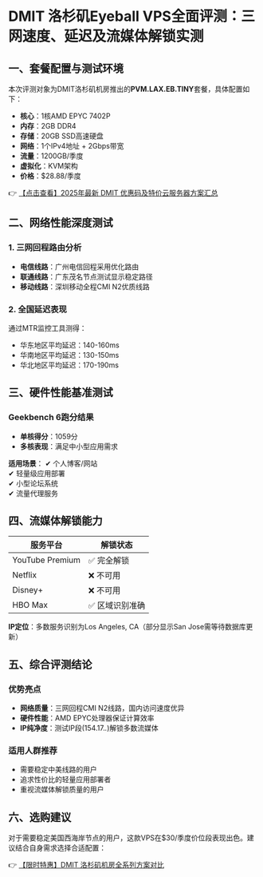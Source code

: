# DMIT 洛杉矶Eyeball VPS全面评测：三网速度、延迟及流媒体解锁实测

## 一、套餐配置与测试环境

本次评测对象为DMIT洛杉矶机房推出的**PVM.LAX.EB.TINY**套餐，具体配置如下：

- **核心**：1核AMD EPYC 7402P
- **内存**：2GB DDR4
- **存储**：20GB SSD高速硬盘
- **网络**：1个IPv4地址 + 2Gbps带宽
- **流量**：1200GB/季度
- **虚拟化**：KVM架构
- **价格**：$28.88/季度

👉 [【点击查看】2025年最新 DMIT 优惠码及特价云服务器方案汇总](https://bit.ly/dmit_coupon)

## 二、网络性能深度测试

### 1. 三网回程路由分析
- **电信线路**：广州电信回程采用优化路由
- **联通线路**：广东茂名节点测试显示稳定路径
- **移动线路**：深圳移动全程CMI N2优质线路

### 2. 全国延迟表现
通过MTR监控工具测得：
- 华东地区平均延迟：140-160ms
- 华南地区平均延迟：130-150ms 
- 华北地区平均延迟：170-190ms

## 三、硬件性能基准测试

### Geekbench 6跑分结果
- **单核得分**：1059分
- **多核表现**：满足中小型应用需求

**适用场景**：
✔ 个人博客/网站  
✔ 轻量级应用部署  
✔ 小型论坛系统  
✔ 流量代理服务

## 四、流媒体解锁能力

| 服务平台       | 解锁状态 |
|----------------|----------|
| YouTube Premium| ✅ 完全解锁 |
| Netflix        | ❌ 不可用 |
| Disney+        | ❌ 不可用 |
| HBO Max        | ✅ 区域识别准确 |

**IP定位**：多数服务识别为Los Angeles, CA（部分显示San Jose需等待数据库更新）

## 五、综合评测结论

### 优势亮点
- **网络质量**：三网回程CMI N2线路，国内访问速度优异
- **硬件性能**：AMD EPYC处理器保证计算效率
- **IP纯净度**：测试IP段(154.17.*.*)解锁多数流媒体

### 适用人群推荐
- 需要稳定中美线路的用户
- 追求性价比的轻量应用部署者
- 重视流媒体解锁质量的用户

## 六、选购建议

对于需要稳定美国西海岸节点的用户，这款VPS在$30/季度价位段表现出色。建议结合自身需求选择合适配置：

👉 [【限时特惠】DMIT 洛杉矶机房全系列方案对比](https://bit.ly/dmit_coupon)